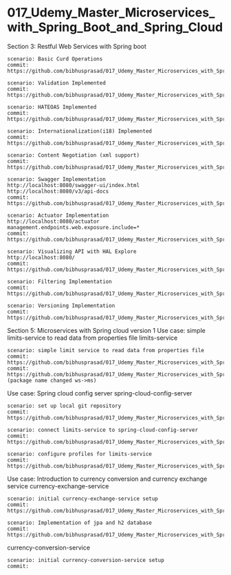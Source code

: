 # 017_Udemy_Master_Microservices_with_Spring_Boot_and_Spring_Cloud

Section 3: Restful Web Services with Spring boot
	
	scenario: Basic Curd Operations
	commit: https://github.com/bibhusprasad/017_Udemy_Master_Microservices_with_Spring_Boot_and_Spring_Cloud/commit/eb9809487afcbbb3a0155eeb464e19f8b11a388b
	
	scenario: Validation Implemented
	commit: https://github.com/bibhusprasad/017_Udemy_Master_Microservices_with_Spring_Boot_and_Spring_Cloud/commit/de4240a78dad2f3288a060f14135d25ae967036a

	scenario: HATEOAS Implemented
	commit: https://github.com/bibhusprasad/017_Udemy_Master_Microservices_with_Spring_Boot_and_Spring_Cloud/commit/da9b0f96359aa0cba6c93952bb9b73dbeb84ed29
	
	scenario: Internationalization(i18) Implemented
	commit: https://github.com/bibhusprasad/017_Udemy_Master_Microservices_with_Spring_Boot_and_Spring_Cloud/commit/32243f7e76a1ff1893a622b12ff6528811237ffb
	
	scenario: Content Negotiation (xml support)
	commit: https://github.com/bibhusprasad/017_Udemy_Master_Microservices_with_Spring_Boot_and_Spring_Cloud/commit/e9d044a3f11ab95098296e588687750a3b841f21
	
	scenario: Swagger Implementation
	http://localhost:8080/swagger-ui/index.html
	http://localhost:8080/v3/api-docs
	commit: https://github.com/bibhusprasad/017_Udemy_Master_Microservices_with_Spring_Boot_and_Spring_Cloud/commit/168ded511dcaaee02bd668f0357af844fcb0692f
	
	scenario: Actuator Implementation
	http://localhost:8080/actuator
	management.endpoints.web.exposure.include=*
	commit: https://github.com/bibhusprasad/017_Udemy_Master_Microservices_with_Spring_Boot_and_Spring_Cloud/commit/d4c681203633f3520680cbdf9c3f4c2671b486f8
	
	scenario: Visualizing API with HAL Explore
	http://localhost:8080/
	commit: https://github.com/bibhusprasad/017_Udemy_Master_Microservices_with_Spring_Boot_and_Spring_Cloud/commit/15e5c29254c3fceaa7960df546410f45fbf67ccf
	
	scenario: Filtering Implementation
	commit: https://github.com/bibhusprasad/017_Udemy_Master_Microservices_with_Spring_Boot_and_Spring_Cloud/commit/93a10db21e3fc83302d01062e2a239729e213fa5
	
	scenario: Versioning Implementation
	commit: https://github.com/bibhusprasad/017_Udemy_Master_Microservices_with_Spring_Boot_and_Spring_Cloud/commit/c2e7bef315659d6cd53e9dbdba09045d712c2568
	
Section 5: Microservices with Spring cloud version 1
Use case: simple limits-service to read data from properties file
limits-service

	scenario: simple limit service to read data from properties file
	commit: https://github.com/bibhusprasad/017_Udemy_Master_Microservices_with_Spring_Boot_and_Spring_Cloud/commit/7ad41139e5ee50ba9fb7ca8085cc03848fc98dd2
	commit: https://github.com/bibhusprasad/017_Udemy_Master_Microservices_with_Spring_Boot_and_Spring_Cloud/commit/c762cfedb75aa753bf4b2a3ba38452808ae8ede4 (package name changed ws->ms)
	
Use case: Spring cloud config server
spring-cloud-config-server

	scenario: set up local git repository
	commit: https://github.com/bibhusprasad/017_Udemy_Master_Microservices_with_Spring_Boot_and_Spring_Cloud/commit/5cb10cc70d36e46581345e6fb15bb3f1d72483fa
	
	scenario: connect limits-service to spring-cloud-config-server
	commit: https://github.com/bibhusprasad/017_Udemy_Master_Microservices_with_Spring_Boot_and_Spring_Cloud/commit/7dbaa180e8d057855ff6f9ef3a9aef99b48c6ceb
	
	scenario: configure profiles for limits-service
	commit: https://github.com/bibhusprasad/017_Udemy_Master_Microservices_with_Spring_Boot_and_Spring_Cloud/commit/2bfdcf48fe5645273912db400e8efb5b220d1416
	
Use case: Introduction to currency conversion and currency exchange service
currency-exchange-service

	scenario: initial currency-exchange-service setup
	commit: https://github.com/bibhusprasad/017_Udemy_Master_Microservices_with_Spring_Boot_and_Spring_Cloud/commit/9820d7b21fdc57c2973789aea260f61f586e07c1
	
	scenario: Implementation of jpa and h2 database
	commit: https://github.com/bibhusprasad/017_Udemy_Master_Microservices_with_Spring_Boot_and_Spring_Cloud/commit/052ccde26cb60b82e8b43196dd31ab8e46ae6ea0
	
currency-conversion-service

	scenario: initial currency-conversion-service setup
	commit: 